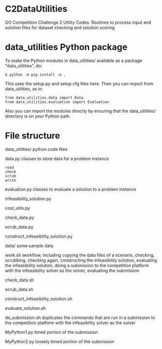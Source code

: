 # C2DataUtilities

GO Competition Challenge 2 Utility Codes.
Routines to process input and solution files for dataset checking and solution scoring

# data_utilities Python package

To make the Python modules in data_utilities/ available as a package "data_utilities", do:

    $ python -m pip install -e .

This uses the setup.py and setup.cfg files here. Then you can import from data_utilities, as in:

    from data_utilities.data import Data
    from data_utilities.evaluation import Evaluation

Also you can import the modules directly by ensuring that the data_utilities/ directory is on your Python path.

# File structure

data_utilities/
python code files

  data.py
  classes to store data for a problem instance

    read
    check
    scrub
    write

  evaluation.py
  classes to evaluate a solution to a problem instance

  infeasibility_solution.py

  cost_utils.py

  check_data.py

  scrub_data.py

  construct_infeasibility_solution.py

data/
some sample data

work.sh
workflow, including copying the data files of a scenario,
checking, scrubbing, checking again, constructing the infeasibility solution,
evaluating the infeasibility solution, doing a submission to the competition platform
with the infeasibility solver as the solver, evaluating the submission

check_data.sh

scrub_data.sh

construct_infeasibility_solution.sh

evaluate_solution.sh

do_submission.sh
duplicates the commands that are run in a submission to the competition platform
with the infeasibility solver as the solver

MyPython1.py
timed portion of the submission

MyPython2.py
loosely timed portion of the submission
